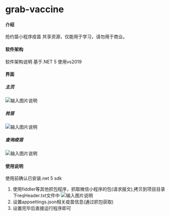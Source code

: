 # grab-vaccine

#### 介绍
抢约苗小程序疫苗
共享资源，仅能用于学习，请勿用于商业。
#### 软件架构
软件架构说明
基于.NET 5 使用vs2019

#### 界面
##### 主页
![输入图片说明](https://images.gitee.com/uploads/images/2021/0909/192708_ccc79821_1843061.png "屏幕截图.png")
##### 抢苗
![输入图片说明](https://images.gitee.com/uploads/images/2021/0909/192808_b3b17f65_1843061.png "屏幕截图.png")
##### 查询疫苗
![输入图片说明](https://images.gitee.com/uploads/images/2021/0909/192955_e31efcbc_1843061.png "屏幕截图.png")
#### 使用说明
使用前确认已安装.net 5 sdk
1.  使用fiddler等其他抓包程序，抓取微信小程序的包(请求报文),拷贝到项目目录下reqHeader.txt文件中
![输入图片说明](https://images.gitee.com/uploads/images/2021/0909/193207_87b09aa1_1843061.png "屏幕截图.png")
2.  设置appsettings.json相关疫苗信息(通过抓包获取)
3.  设置完毕后直接运行程序即可
